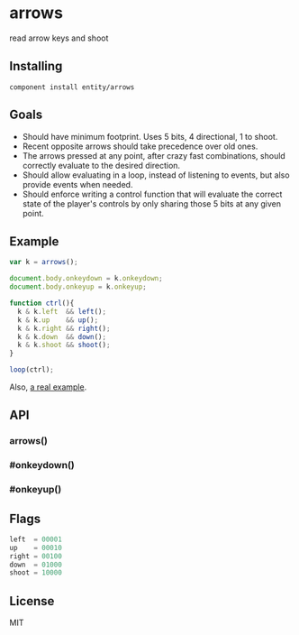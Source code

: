
# arrows

read arrow keys and shoot

## Installing

`component install entity/arrows`

## Goals

- Should have minimum footprint. Uses 5 bits, 4 directional, 1 to shoot.
- Recent opposite arrows should take precedence over old ones.
- The arrows pressed at any point, after crazy fast combinations, should
  correctly evaluate to the desired direction.
- Should allow evaluating in a loop, instead of listening to events, but
  also provide events when needed.
- Should enforce writing a control function that will evaluate the correct
  state of the player's controls by only sharing those 5 bits at any
  given point.

## Example

```js
var k = arrows();

document.body.onkeydown = k.onkeydown;
document.body.onkeyup = k.onkeyup;

function ctrl(){
  k & k.left  && left();
  k & k.up    && up();
  k & k.right && right();
  k & k.down  && down();
  k & k.shoot && shoot();
}

loop(ctrl);
```

Also, [a real example](https://github.com/entity/arrows/blob/master/example.js).

## API

### arrows()

### #onkeydown()

### #onkeyup()

## Flags

```js
left  = 00001
up    = 00010
right = 00100
down  = 01000
shoot = 10000
```

## License

MIT
